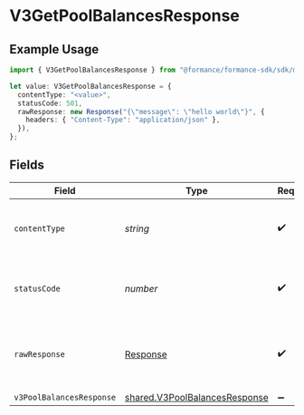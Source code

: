 # V3GetPoolBalancesResponse

## Example Usage

```typescript
import { V3GetPoolBalancesResponse } from "@formance/formance-sdk/sdk/models/operations";

let value: V3GetPoolBalancesResponse = {
  contentType: "<value>",
  statusCode: 501,
  rawResponse: new Response("{\"message\": \"hello world\"}", {
    headers: { "Content-Type": "application/json" },
  }),
};
```

## Fields

| Field                                                                                 | Type                                                                                  | Required                                                                              | Description                                                                           |
| ------------------------------------------------------------------------------------- | ------------------------------------------------------------------------------------- | ------------------------------------------------------------------------------------- | ------------------------------------------------------------------------------------- |
| `contentType`                                                                         | *string*                                                                              | :heavy_check_mark:                                                                    | HTTP response content type for this operation                                         |
| `statusCode`                                                                          | *number*                                                                              | :heavy_check_mark:                                                                    | HTTP response status code for this operation                                          |
| `rawResponse`                                                                         | [Response](https://developer.mozilla.org/en-US/docs/Web/API/Response)                 | :heavy_check_mark:                                                                    | Raw HTTP response; suitable for custom response parsing                               |
| `v3PoolBalancesResponse`                                                              | [shared.V3PoolBalancesResponse](../../../sdk/models/shared/v3poolbalancesresponse.md) | :heavy_minus_sign:                                                                    | OK                                                                                    |